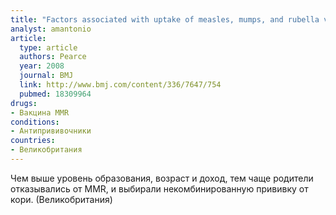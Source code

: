 ```yaml
---
title: "Factors associated with uptake of measles, mumps, and rubella vaccine (MMR) and use of single antigen vaccines in a contemporary UK cohort: prospective cohort study"
analyst: amantonio
article:
  type: article
  authors: Pearce
  year: 2008
  journal: BMJ
  link: http://www.bmj.com/content/336/7647/754
  pubmed: 18309964
drugs:
- Вакцина MMR
conditions:
- Антипрививочники
countries:
- Великобритания
---
```


Чем выше уровень образования, возраст и доход, тем чаще родители отказывались от MMR, и выбирали некомбинированную прививку от кори. (Великобритания)
